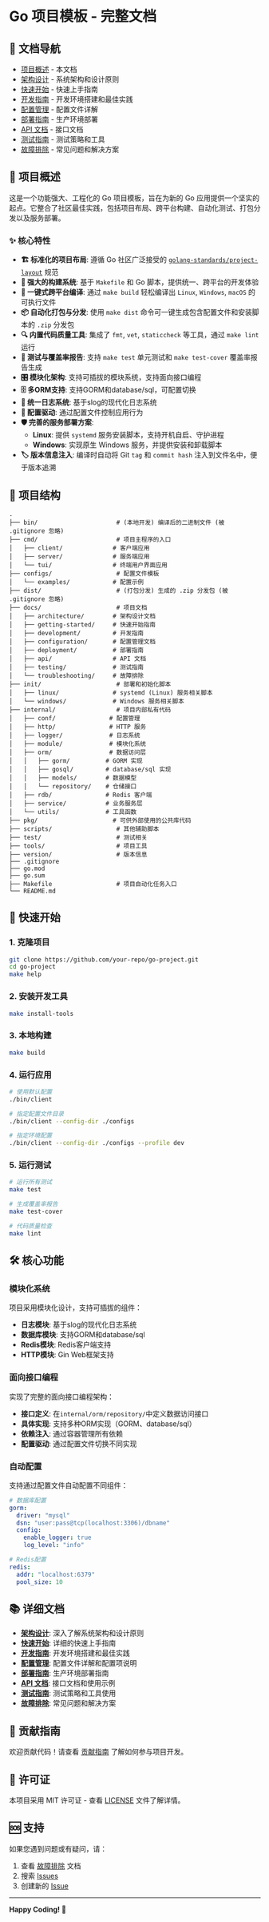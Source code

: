 # Go 项目模板 - 完整文档

## 📖 文档导航

- [项目概述](./README.md) - 本文档
- [架构设计](./docs/architecture/README.md) - 系统架构和设计原则
- [快速开始](./docs/getting-started/README.md) - 快速上手指南
- [开发指南](./docs/development/README.md) - 开发环境搭建和最佳实践
- [配置管理](./docs/configuration/README.md) - 配置文件详解
- [部署指南](./docs/deployment/README.md) - 生产环境部署
- [API 文档](./docs/api/README.md) - 接口文档
- [测试指南](./docs/testing/README.md) - 测试策略和工具
- [故障排除](./docs/troubleshooting/README.md) - 常见问题和解决方案

## 🎯 项目概述

这是一个功能强大、工程化的 Go 项目模板，旨在为新的 Go 应用提供一个坚实的起点。它整合了社区最佳实践，包括项目布局、跨平台构建、自动化测试、打包分发以及服务部署。

### ✨ 核心特性

- **🏗️ 标准化的项目布局**: 遵循 Go 社区广泛接受的 [`golang-standards/project-layout`](https://github.com/golang-standards/project-layout) 规范
- **🔧 强大的构建系统**: 基于 `Makefile` 和 Go 脚本，提供统一、跨平台的开发体验
- **🚀 一键式跨平台编译**: 通过 `make build` 轻松编译出 `Linux`, `Windows`, `macOS` 的可执行文件
- **📦 自动化打包与分发**: 使用 `make dist` 命令可一键生成包含配置文件和安装脚本的 `.zip` 分发包
- **🔍 内置代码质量工具**: 集成了 `fmt`, `vet`, `staticcheck` 等工具，通过 `make lint` 运行
- **🧪 测试与覆盖率报告**: 支持 `make test` 单元测试和 `make test-cover` 覆盖率报告生成
- **🎛️ 模块化架构**: 支持可插拔的模块系统，支持面向接口编程
- **🗄️ 多ORM支持**: 支持GORM和database/sql，可配置切换
- **📝 统一日志系统**: 基于slog的现代化日志系统
- **🔐 配置驱动**: 通过配置文件控制应用行为
- **🛡️ 完善的服务部署方案**:
  - **Linux**: 提供 `systemd` 服务安装脚本，支持开机自启、守护进程
  - **Windows**: 实现原生 Windows 服务，并提供安装和卸载脚本
- **🏷️ 版本信息注入**: 编译时自动将 Git `tag` 和 `commit hash` 注入到文件名中，便于版本追溯

## 📂 项目结构

```
.
├── bin/                      # (本地开发) 编译后的二进制文件 (被 .gitignore 忽略)
├── cmd/                      # 项目主程序的入口
│   ├── client/              # 客户端应用
│   ├── server/              # 服务端应用
│   └── tui/                 # 终端用户界面应用
├── configs/                  # 配置文件模板
│   └── examples/            # 配置示例
├── dist/                     # (打包分发) 生成的 .zip 分发包 (被 .gitignore 忽略)
├── docs/                     # 项目文档
│   ├── architecture/        # 架构设计文档
│   ├── getting-started/     # 快速开始指南
│   ├── development/         # 开发指南
│   ├── configuration/       # 配置管理文档
│   ├── deployment/          # 部署指南
│   ├── api/                 # API 文档
│   ├── testing/             # 测试指南
│   └── troubleshooting/     # 故障排除
├── init/                     # 部署和初始化脚本
│   ├── linux/               # systemd (Linux) 服务相关脚本
│   └── windows/             # Windows 服务相关脚本
├── internal/                 # 项目内部私有代码
│   ├── conf/               # 配置管理
│   ├── http/               # HTTP 服务
│   ├── logger/             # 日志系统
│   ├── module/             # 模块化系统
│   ├── orm/                # 数据访问层
│   │   ├── gorm/          # GORM 实现
│   │   ├── gosql/         # database/sql 实现
│   │   ├── models/        # 数据模型
│   │   └── repository/    # 仓储接口
│   ├── rdb/               # Redis 客户端
│   ├── service/           # 业务服务层
│   └── utils/             # 工具函数
├── pkg/                     # 可供外部使用的公共库代码
├── scripts/                  # 其他辅助脚本
├── test/                     # 测试相关
├── tools/                    # 项目工具
├── version/                  # 版本信息
├── .gitignore
├── go.mod
├── go.sum
├── Makefile                  # 项目自动化任务入口
└── README.md
```

## 🚀 快速开始

### 1. 克隆项目

```bash
git clone https://github.com/your-repo/go-project.git
cd go-project
make help
```

### 2. 安装开发工具

```bash
make install-tools
```

### 3. 本地构建

```bash
make build
```

### 4. 运行应用

```bash
# 使用默认配置
./bin/client

# 指定配置文件目录
./bin/client --config-dir ./configs

# 指定环境配置
./bin/client --config-dir ./configs --profile dev
```

### 5. 运行测试

```bash
# 运行所有测试
make test

# 生成覆盖率报告
make test-cover

# 代码质量检查
make lint
```

## 🛠️ 核心功能

### 模块化系统

项目采用模块化设计，支持可插拔的组件：

- **日志模块**: 基于slog的现代化日志系统
- **数据库模块**: 支持GORM和database/sql
- **Redis模块**: Redis客户端支持
- **HTTP模块**: Gin Web框架支持

### 面向接口编程

实现了完整的面向接口编程架构：

- **接口定义**: 在`internal/orm/repository/`中定义数据访问接口
- **具体实现**: 支持多种ORM实现（GORM、database/sql）
- **依赖注入**: 通过容器管理所有依赖
- **配置驱动**: 通过配置文件切换不同实现

### 自动配置

支持通过配置文件自动配置不同组件：

```yaml
# 数据库配置
gorm:
  driver: "mysql"
  dsn: "user:pass@tcp(localhost:3306)/dbname"
  config:
    enable_logger: true
    log_level: "info"

# Redis配置
redis:
  addr: "localhost:6379"
  pool_size: 10
```

## 📚 详细文档

- **[架构设计](./architecture/README.md)**: 深入了解系统架构和设计原则
- **[快速开始](./getting-started/README.md)**: 详细的快速上手指南
- **[开发指南](./development/README.md)**: 开发环境搭建和最佳实践
- **[配置管理](./configuration/README.md)**: 配置文件详解和配置项说明
- **[部署指南](./deployment/README.md)**: 生产环境部署指南
- **[API 文档](./api/README.md)**: 接口文档和使用示例
- **[测试指南](./testing/README.md)**: 测试策略和工具使用
- **[故障排除](./troubleshooting/README.md)**: 常见问题和解决方案

## 🤝 贡献指南

欢迎贡献代码！请查看 [贡献指南](./CONTRIBUTING.md) 了解如何参与项目开发。

## 📄 许可证

本项目采用 MIT 许可证 - 查看 [LICENSE](../LICENSE) 文件了解详情。

## 🆘 支持

如果您遇到问题或有疑问，请：

1. 查看 [故障排除](./troubleshooting/README.md) 文档
2. 搜索 [Issues](../../issues)
3. 创建新的 [Issue](../../issues/new)

---

**Happy Coding! 🎉** 